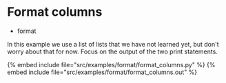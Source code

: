 # Format columns

* format


In this example we use a list of lists that we have not learned yet, but don't worry about that for now.
Focus on the output of the two print statements.


{% embed include file="src/examples/format/format_columns.py" %}
{% embed include file="src/examples/format/format_columns.out" %}


